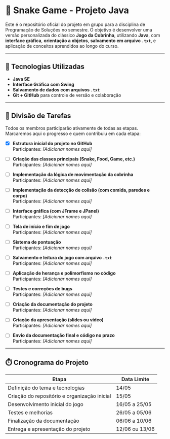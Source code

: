 # 🐍 Snake Game - Projeto Java

Este é o repositório oficial do projeto em grupo para a disciplina de Programação de Soluções no semestre. O objetivo é desenvolver uma versão personalizada do clássico **Jogo da Cobrinha**, utilizando **Java**, com **interface gráfica**, **orientação a objetos**, **salvamento em arquivo `.txt`**, e aplicação de conceitos aprendidos ao longo do curso.

---

## 🧪 Tecnologias Utilizadas

- **Java SE**
- **Interface Gráfica com Swing**
- **Salvamento de dados com arquivos `.txt`**
- **Git + GitHub** para controle de versão e colaboração

---

## 📌 Divisão de Tarefas
Todos os membros participarão ativamente de todas as etapas. Marcaremos aqui o progresso e quem contribuiu em cada etapa:

- [x] **Estrutura inicial do projeto no GitHub**  
  Participantes: _[Adicionar nomes aqui]_

- [ ] **Criação das classes principais (Snake, Food, Game, etc.)**  
  Participantes: _[Adicionar nomes aqui]_

- [ ] **Implementação da lógica de movimentação da cobrinha**  
  Participantes: _[Adicionar nomes aqui]_

- [ ] **Implementação da detecção de colisão (com comida, paredes e corpo)**  
  Participantes: _[Adicionar nomes aqui]_

- [ ] **Interface gráfica (com JFrame e JPanel)**  
  Participantes: _[Adicionar nomes aqui]_

- [ ] **Tela de início e fim de jogo**  
  Participantes: _[Adicionar nomes aqui]_

- [ ] **Sistema de pontuação**  
  Participantes: _[Adicionar nomes aqui]_

- [ ] **Salvamento e leitura do jogo com arquivo `.txt`**  
  Participantes: _[Adicionar nomes aqui]_

- [ ] **Aplicação de herança e polimorfismo no código**  
  Participantes: _[Adicionar nomes aqui]_

- [ ] **Testes e correções de bugs**  
  Participantes: _[Adicionar nomes aqui]_

- [ ] **Criação da documentação do projeto**  
  Participantes: _[Adicionar nomes aqui]_

- [ ] **Criação da apresentação (slides ou vídeo)**  
  Participantes: _[Adicionar nomes aqui]_

- [ ] **Envio da documentação final e código no prazo**  
  Participantes: _[Adicionar nomes aqui]_

---

## ⏱️ Cronograma do Projeto

| Etapa | Data Limite |
|-------|-------------|
| Definição do tema e tecnologias | 14/05 |
| Criação do repositório e organização inicial | 15/05 |
| Desenvolvimento inicial do jogo | 16/05 a 25/05 |
| Testes e melhorias | 26/05 a 05/06 |
| Finalização da documentação | 06/06 a 10/06 |
| Entrega e apresentação do projeto | 12/06 ou 13/06 |
